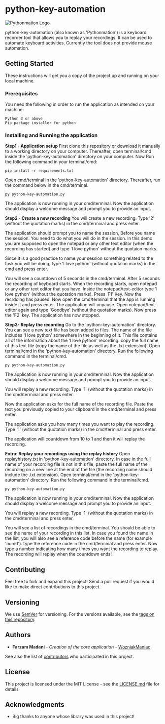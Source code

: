 # python-key-automation


![Pythonmation Logo](https://i.imgur.com/wyITnRp.png)


python-key-automation (also known as 'Pythonmation') is a keyboard recorder tool that allows you to replay your recordings. It can be used to automate keyboard activities.
Currently the tool does not provide mouse automation.


## Getting Started

These instructions will get you a copy of the project up and running on your local machine.

### Prerequisites

You need the following in order to run the application as intended on your machine:

```
Python 3 or above
Pip package installer for python
```

### Installing and Running the application


**Step1 - Application setup**
First clone this repository or download it manually to a working directory on your computer.
Thereafter, open terminal/cmd inside the 'python-key-automation' directory on your computer.
Now Run the following command in your terminal/cmd:

```
pip install -r requirements.txt
```
Open cmd/terminal in the 'python-key-automation' directory. Thereafter, run the command below in the cmd/terminal.

```
py python-key-automation.py
```

The application is now running in your cmd/terminal.
Now the application should display a welcome message and prompt you to provide an input.


**Step2 - Create a new recording** 
You will create a new recording. Type '2' (without the quotation marks) in the cmd/terminal and press enter.


The application should prompt you to name the session, Before you name the session. You need to do what you will do in the session. In this demo you are supposed to open the notepad or any other text editor (when the recording has started) and type 'I love python' without the quotaion marks. 

Since it is a good practice to name your session something related to the task you will be doing, type 'I love python' (without quotaion marks) in the cmd and press enter.

You will see a countdown of 5 seconds in the cmd/terminal.
After 5 seconds the recording of keyboard starts.
When the recording starts, open notepad or any other text editor that you have. Inside the notepad/text-editor type 'I love python' (without the quotation marks).
Press 'F1' Key. Now the recrdoing has paused. Now open the cmd/terminal that the app is running inside it and press enter. The application will unpause. Open notepad/text-editor again and type 'Goodbye' (without the quotation marks). Now press the 'F2' key. The application has now stopped.

**Step3- Replay the recording**
Go to the 'python-key-automation' directory. You can see a new text file has been added to files. The name of the file includes 'I love python' somewhere in the beginning of it. This file contains all of the information about the 'I love python' recording.
copy the full name of this text file (copy the name of the file as well as the .txt extension).
Open terminal/cmd in the 'python-key-automation' directory.
Run the following command in the terminal/cmd.
```
py python-key-automation.py
```
The application is now running in your cmd/terminal.
Now the application should display a welcome message and prompt you to provide an input.

You will replay a new recording. Type '1' (without the quotation marks) in the cmd/terminal and press enter.

Now the application asks for the full name of the recording file. Paste the text you previously copied to your clipboard in the cmd/terminal and press enter.

The application asks you how many times you want to play the recording. Type '1' (without the quotation marks) in the cmd/terminal and press enter.

The application will countdown from 10 to 1 and then it will replay the recording.



**Extra: Replay your recordings using the replay history**
Open replayhistory.txt in 'python-key-automation' directory.
In case in the full name of your recording file is not in this file, paste the full name of the recording on a new line at the end of the file (the recording name should include the .txt extension). 
Open terminal/cmd in the 'python-key-automation' directory.
Run the following command in the terminal/cmd.
```
py python-key-automation.py
```
The application is now running in your cmd/terminal.
Now the application should display a welcome message and prompt you to provide an input.

You will replay a new recording. Type '1' (without the quotation marks) in the cmd/terminal and press enter.

You will see a list of recordings in the cmd/terminal. You should be able to see the name of your recording in this list. In case you found the name in the list, you will also see a reference code before the name (for example 'num0'). type the reference code in the cmd/terminal and press enter.
Now type a number indicating how many times you want the recording to replay.
The recording will replay when the countdown ends!


## Contributing

Feel free to fork and expand this project! Send a pull request if you would like to make direct contributions to this project.

## Versioning

We use [SemVer](http://semver.org/) for versioning. For the versions available, see the [tags on this repository](https://github.com/WozniakManiac/python-key-automation/releases). 

## Authors

* **Farzam Madani** - *Creation of the core application* - [WozniakManiac](https://github.com/WozniakManiac)

See also the list of [contributors](https://github.com/WozniakManiac/python-key-automation/contributors) who participated in this project.

## License

This project is licensed under the MIT License - see the [LICENSE.md](https://github.com/WozniakManiac/python-key-automation/blob/master/LICENSE) file for details

## Acknowledgments

* Big thanks to anyone whose library was used in this project!

